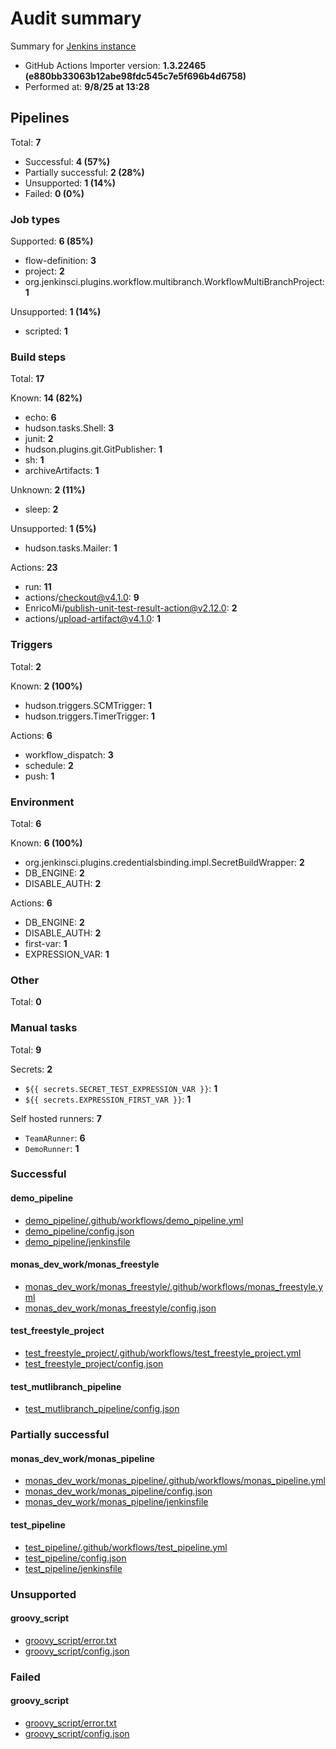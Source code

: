 # Audit summary

Summary for [Jenkins instance](http://localhost:8080/)

- GitHub Actions Importer version: **1.3.22465 (e880bb33063b12abe98fdc545c7e5f696b4d6758)**
- Performed at: **9/8/25 at 13:28**

## Pipelines

Total: **7**

- Successful: **4 (57%)**
- Partially successful: **2 (28%)**
- Unsupported: **1 (14%)**
- Failed: **0 (0%)**

### Job types

Supported: **6 (85%)**

- flow-definition: **3**
- project: **2**
- org.jenkinsci.plugins.workflow.multibranch.WorkflowMultiBranchProject: **1**

Unsupported: **1 (14%)**

- scripted: **1**

### Build steps

Total: **17**

Known: **14 (82%)**

- echo: **6**
- hudson.tasks.Shell: **3**
- junit: **2**
- hudson.plugins.git.GitPublisher: **1**
- sh: **1**
- archiveArtifacts: **1**

Unknown: **2 (11%)**

- sleep: **2**

Unsupported: **1 (5%)**

- hudson.tasks.Mailer: **1**

Actions: **23**

- run: **11**
- actions/checkout@v4.1.0: **9**
- EnricoMi/publish-unit-test-result-action@v2.12.0: **2**
- actions/upload-artifact@v4.1.0: **1**

### Triggers

Total: **2**

Known: **2 (100%)**

- hudson.triggers.SCMTrigger: **1**
- hudson.triggers.TimerTrigger: **1**

Actions: **6**

- workflow_dispatch: **3**
- schedule: **2**
- push: **1**

### Environment

Total: **6**

Known: **6 (100%)**

- org.jenkinsci.plugins.credentialsbinding.impl.SecretBuildWrapper: **2**
- DB_ENGINE: **2**
- DISABLE_AUTH: **2**

Actions: **6**

- DB_ENGINE: **2**
- DISABLE_AUTH: **2**
- first-var: **1**
- EXPRESSION_VAR: **1**

### Other

Total: **0**

### Manual tasks

Total: **9**

Secrets: **2**

- `${{ secrets.SECRET_TEST_EXPRESSION_VAR }}`: **1**
- `${{ secrets.EXPRESSION_FIRST_VAR }}`: **1**

Self hosted runners: **7**

- `TeamARunner`: **6**
- `DemoRunner`: **1**

### Successful

#### demo_pipeline

- [demo_pipeline/.github/workflows/demo_pipeline.yml](demo_pipeline/.github/workflows/demo_pipeline.yml)
- [demo_pipeline/config.json](demo_pipeline/config.json)
- [demo_pipeline/jenkinsfile](demo_pipeline/jenkinsfile)

#### monas_dev_work/monas_freestyle

- [monas_dev_work/monas_freestyle/.github/workflows/monas_freestyle.yml](monas_dev_work/monas_freestyle/.github/workflows/monas_freestyle.yml)
- [monas_dev_work/monas_freestyle/config.json](monas_dev_work/monas_freestyle/config.json)

#### test_freestyle_project

- [test_freestyle_project/.github/workflows/test_freestyle_project.yml](test_freestyle_project/.github/workflows/test_freestyle_project.yml)
- [test_freestyle_project/config.json](test_freestyle_project/config.json)

#### test_mutlibranch_pipeline

- [test_mutlibranch_pipeline/config.json](test_mutlibranch_pipeline/config.json)

### Partially successful

#### monas_dev_work/monas_pipeline

- [monas_dev_work/monas_pipeline/.github/workflows/monas_pipeline.yml](monas_dev_work/monas_pipeline/.github/workflows/monas_pipeline.yml)
- [monas_dev_work/monas_pipeline/config.json](monas_dev_work/monas_pipeline/config.json)
- [monas_dev_work/monas_pipeline/jenkinsfile](monas_dev_work/monas_pipeline/jenkinsfile)

#### test_pipeline

- [test_pipeline/.github/workflows/test_pipeline.yml](test_pipeline/.github/workflows/test_pipeline.yml)
- [test_pipeline/config.json](test_pipeline/config.json)
- [test_pipeline/jenkinsfile](test_pipeline/jenkinsfile)

### Unsupported

#### groovy_script

- [groovy_script/error.txt](groovy_script/error.txt)
- [groovy_script/config.json](groovy_script/config.json)

### Failed

#### groovy_script

- [groovy_script/error.txt](groovy_script/error.txt)
- [groovy_script/config.json](groovy_script/config.json)
